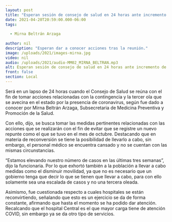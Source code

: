 ```yaml
---
layout: post
title: "Esperan sesión de consejo de salud en 24 horas ante incremento de casos"
date: 2021-04-20T20:59:00.000-06:00
tags:
  
  - Mirna Beltrán Arzaga
  
author: nil
description: "Esperan dar a conocer acciones tras la reunión."
image: /uploads/2021/images-mirna.jpg
video: nil
audio: /uploads/2021/audio-MM02_MIRNA_BELTRAN.mp3
alt: Esperan sesión de consejo de salud en 24 horas ante incremento de casos
front: false
section: Local
---
```


Será en un lapso de 24 horas cuando el Consejo de Salud se reúna con el fin de tomar acciones relacionadas con la contingencia y la tercer ola que se avecina en el estado por la presencia de coronavirus, según fue dado a conocer por Mirna Beltrán Arzaga, Subsecretaria de Medicina Preventiva y Promoción de la Salud.

Con ello, dijo, se busca tomar las medidas pertinentes relacionadas con las acciones que se realizarán con el fin de evitar que se registre un nuevo repunte como el que se tuvo en el mes de octubre. Destacando que en materia de reconversión se tiene la posibilidad de llevarlo a cabo, sin embargo, el personal médico se encuentra cansado y no se cuentan con las mismas circunstancias.

“Estamos elevando nuestro número de casos en las últimas tres semanas”, dijo la funcionaria. Por lo que exhortó también a la población a llevar a cabo medidas como el disminuir movilidad, ya que no es necesario que un gobierno tenga que decir lo que se tienen que llevar a cabo, para con ello solamente sea una escalada de casos y no una tercera oleada.

Asimismo, fue cuestionada respecto a cuales hospitales se están reconvirtiendo, señalando que esto es un ejercicio se da de forma constante, afirmando que hasta el momento se ha podido dar atención. Recalcando que el hospital Central es el que mayor carga tiene de atención COVID, sin embargo ya se da otro tipo de servicios.
